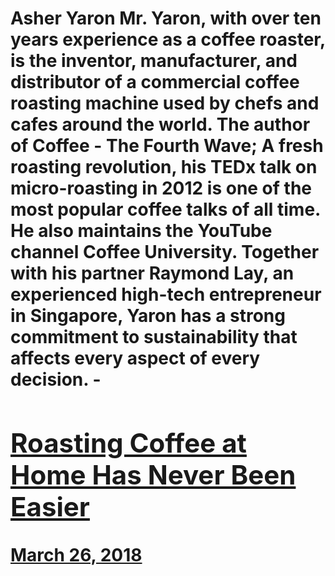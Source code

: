 # Asher Yaron Mr. Yaron, with over ten years experience as a coffee roaster, is the inventor, manufacturer, and distributor of a commercial coffee roasting machine used by chefs and cafes around the world. The author of Coffee - The Fourth Wave; A fresh roasting revolution, his TEDx talk on micro-roasting in 2012 is one of the most popular coffee talks of all time. He also maintains the YouTube channel Coffee University. Together with his partner Raymond Lay, an experienced high-tech entrepreneur in Singapore, Yaron has a strong commitment to sustainability that affects every aspect of every decision. - [<h2>Roasting Coffee at Home Has Never Been Easier</h2>March 26, 2018](https://ineedcoffee.com/roasting-coffee-at-home-has-never-been-easier/)